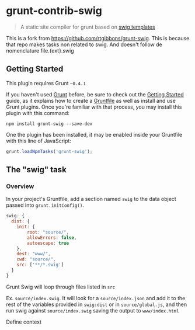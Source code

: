 # grunt-contrib-swig

> A static site compiler for grunt based on
[swig templates](http://paularmstrong.github.com/swig/)

This is a fork from https://github.com/rtgibbons/grunt-swig. This is because
that repo makes tasks non related to swig. And doesn't follow de nomenclature
file.{ext}.swig

## Getting Started
This plugin requires Grunt `~0.4.1`

If you haven't used [Grunt](http://gruntjs.com/) before, be sure to check out
the [Getting Started](http://gruntjs.com/getting-started) guide, as it explains
how to create a [Gruntfile](http://gruntjs.com/sample-gruntfile) as well as
install and use Grunt plugins. Once you're familiar with that process, you
may install this plugin with this command:

```shell
npm install grunt-swig --save-dev
```

One the plugin has been installed, it may be enabled inside your Gruntfile with
this line of JavaScript:

```js
grunt.loadNpmTasks('grunt-swig');
```

## The "swig" task

### Overview
In your project's Gruntfile, add a section named `swig` to the data object
passed into `grunt.initConfig()`.

```js
swig: {
  dist: {
    init: {
        root: "source/",
        allowErrors: false,
        autoescape: true
    },
    dest: "www/",
    cwd: "source/",
    src: ['**/*.swig']
  }
}
```

Grunt Swig will loop through files listed in `src`

Ex. `source/index.swig`. It will look for a `source/index.json` and add it to
the rest of the variables provided in `swig:dist` or in `source/global.js`, and then run swig
against `source/index.swig` saving the output to `www/index.html`

Define context
